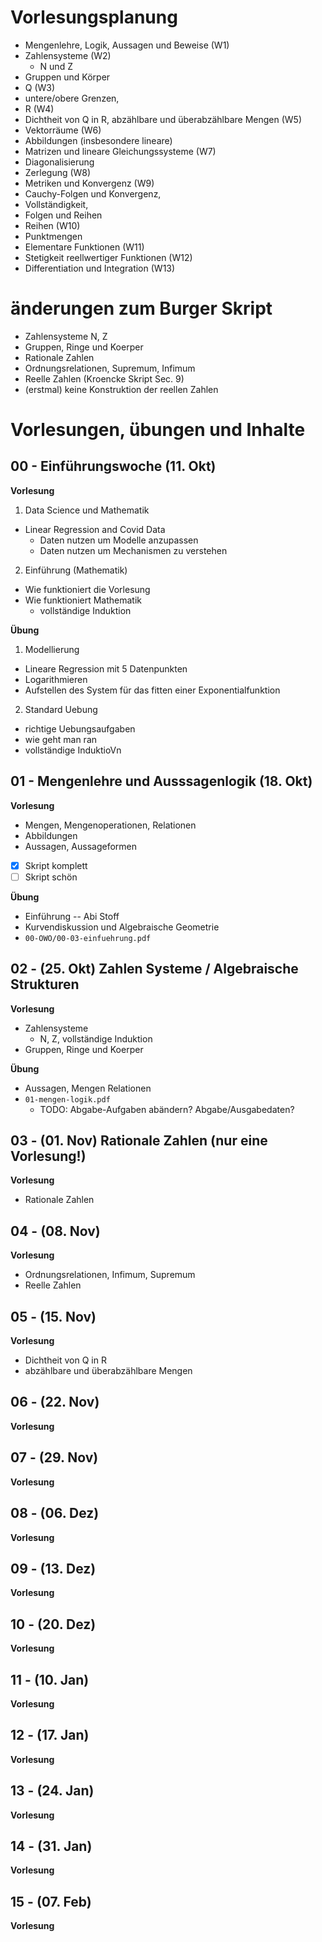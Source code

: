 # Vorlesungsplanung 

 * Mengenlehre, Logik, Aussagen und Beweise (W1)
 * Zahlensysteme (W2) 
   * N und Z
 * Gruppen und K&ouml;rper
 * Q (W3)
 * untere/obere Grenzen,
 * R (W4) 
 * Dichtheit von Q in R, abzählbare und überabzählbare Mengen (W5)
 * Vektorr&auml;ume (W6)
 * Abbildungen (insbesondere lineare) 
 * Matrizen und lineare Gleichungssysteme (W7)
 * Diagonalisierung 
 * Zerlegung (W8)
 * Metriken und Konvergenz (W9)
 * Cauchy-Folgen und Konvergenz, 
 * Vollständigkeit, 
 * Folgen und Reihen
 * Reihen (W10)
 * Punktmengen
 * Elementare Funktionen (W11)
 * Stetigkeit reellwertiger Funktionen (W12)
 * Differentiation und Integration (W13)

# &auml;nderungen zum Burger Skript

 * Zahlensysteme N, Z
 * Gruppen, Ringe und Koerper
 * Rationale Zahlen
 * Ordnungsrelationen, Supremum, Infimum
 * Reelle Zahlen (Kroencke Skript Sec. 9)
 * (erstmal) keine Konstruktion der reellen Zahlen

# Vorlesungen, &uuml;bungen und Inhalte

## 00 - Einf&uuml;hrungswoche (11. Okt)

**Vorlesung**

1. Data Science und Mathematik

 * Linear Regression and Covid Data
   * Daten nutzen um Modelle anzupassen
   * Daten nutzen um Mechanismen zu verstehen

2. Einf&uuml;hrung (Mathematik)

 * Wie funktioniert die Vorlesung
 * Wie funktioniert Mathematik
   * vollst&auml;ndige Induktion


**&Uuml;bung**

1. Modellierung

 * Lineare Regression mit 5 Datenpunkten
 * Logarithmieren
 * Aufstellen des System f&uuml;r das fitten einer Exponentialfunktion

2. Standard Uebung 

 * richtige Uebungsaufgaben
 * wie geht man ran
 * vollst&auml;ndige InduktioVn


## 01 - Mengenlehre und Ausssagenlogik (18. Okt)

**Vorlesung**

 * Mengen, Mengenoperationen, Relationen
 * Abbildungen
 * Aussagen, Aussageformen

- [x] Skript komplett
- [ ] Skript sch&ouml;n

**&Uuml;bung**

 * Einf&uuml;hrung -- Abi Stoff
 * Kurvendiskussion und Algebraische Geometrie
 * `00-OWO/00-03-einfuehrung.pdf`
 
## 02 -  (25. Okt) Zahlen Systeme / Algebraische Strukturen

**Vorlesung**

 * Zahlensysteme
   * N, Z, vollst&auml;ndige Induktion
 * Gruppen, Ringe und Koerper

**&Uuml;bung**
 
  * Aussagen, Mengen Relationen
  * `01-mengen-logik.pdf`
    * TODO: Abgabe-Aufgaben ab&auml;ndern? Abgabe/Ausgabedaten?

## 03 -  (01. Nov) Rationale Zahlen (nur eine Vorlesung!)

**Vorlesung**

   * Rationale Zahlen


## 04 -  (08. Nov)

**Vorlesung**

   * Ordnungsrelationen, Infimum, Supremum
   * Reelle Zahlen


## 05 -  (15. Nov)

**Vorlesung**

 * Dichtheit von Q in R
 * abzählbare und überabzählbare Mengen

## 06 -  (22. Nov)

**Vorlesung**

## 07 -  (29. Nov)

**Vorlesung**

## 08 -  (06. Dez)

**Vorlesung**

## 09 -  (13. Dez)

**Vorlesung**

## 10 -  (20. Dez)

**Vorlesung**

## 11 -  (10. Jan)

**Vorlesung**

## 12 -  (17. Jan)

**Vorlesung**

## 13 -  (24. Jan)

**Vorlesung**

## 14 -  (31. Jan)

**Vorlesung**

## 15 -  (07. Feb)

**Vorlesung**
